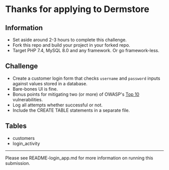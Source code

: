 # Thanks for applying to Dermstore

## Information

* Set aside around 2-3 hours to complete this challenge.
* Fork this repo and build your project in your forked repo.
* Target PHP 7.4, MySQL 8.0 and any framework. Or go framework-less.

## Challenge

* Create a customer login form that checks `username` and `password` inputs against values stored in a database.
* Bare-bones UI is fine.
* Bonus points for mitigating two (or more) of OWASP's [Top 10](https://owasp.org/www-project-top-ten/) vulnerabilities.
* Log all attempts whether successful or not.
* Include the CREATE TABLE statements in a separate file.

## Tables

* customers
* login_activity


-----
Please see README-login_app.md for more information on running this submission.